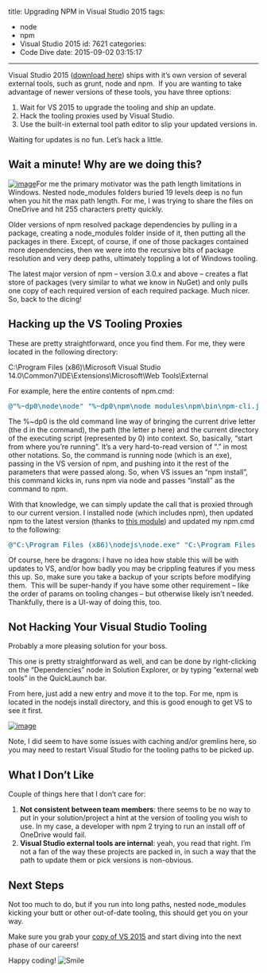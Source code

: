 title: Upgrading NPM in Visual Studio 2015
tags:
  - node
  - npm
  - Visual Studio 2015
id: 7621
categories:
  - Code Dive
date: 2015-09-02 03:15:17
---

Visual Studio 2015 (<u>[download here](https://www.visualstudio.com/?Wt.mc_id=DX_MVP4038205)</u>) ships with it’s own version of several external tools, such as grunt, node and npm.&nbsp; If you are wanting to take advantage of newer versions of these tools, you have three options:

1.  Wait for VS 2015 to upgrade the tooling and ship an update.
2.  Hack the tooling proxies used by Visual Studio.
3.  Use the built-in external tool path editor to slip your updated versions in.

Waiting for updates is no fun. Let’s hack a little.

## Wait a minute! Why are we doing this?

[![image](http://jameschambers.com/wp-content/uploads/2015/09/image_thumb.png "image")](http://jameschambers.com/wp-content/uploads/2015/09/image.png)For me the primary motivator was the path length limitations in Windows. Nested node_modules folders buried 19 levels deep is no fun when you hit the max path length. For me, I was trying to share the files on OneDrive and hit 255 characters pretty quickly.

Older versions of npm resolved package dependencies by pulling in a package, creating a node_modules folder inside of it, then putting all the packages in there. Except, of course, if one of those packages contained more dependencies, then we were into the recursive bits of package resolution and very deep paths, ultimately toppling a lot of Windows tooling.

The latest major version of npm – version 3.0.x and above – creates a flat store of packages (very similar to what we know in NuGet) and only pulls one copy of each required version of each required package. Much nicer. So, back to the dicing!

## Hacking up the VS Tooling Proxies

These are pretty straightforward, once you find them. For me, they were located in the following directory:

C:\Program Files (x86)\Microsoft Visual Studio 14.0\Common7\IDE\Extensions\Microsoft\Web Tools\External

For example, here the entire contents of npm.cmd:
<pre class="csharpcode"><span class="str">@"%~dp0\node\node"</span> <span class="str">"%~dp0\npm\node_modules\npm\bin\npm-cli.js"</span> %*</pre><style type="text/css">.csharpcode, .csharpcode pre
{
	font-size: small;
	color: black;
	font-family: consolas, "Courier New", courier, monospace;
	background-color: #ffffff;
	/*white-space: pre;*/
}
.csharpcode pre { margin: 0em; }
.csharpcode .rem { color: #008000; }
.csharpcode .kwrd { color: #0000ff; }
.csharpcode .str { color: #006080; }
.csharpcode .op { color: #0000c0; }
.csharpcode .preproc { color: #cc6633; }
.csharpcode .asp { background-color: #ffff00; }
.csharpcode .html { color: #800000; }
.csharpcode .attr { color: #ff0000; }
.csharpcode .alt 
{
	background-color: #f4f4f4;
	width: 100%;
	margin: 0em;
}
.csharpcode .lnum { color: #606060; }
</style>

The %~dp0 is the old command line way of bringing the current drive letter (the d in the command), the path (the letter p here) and the current directory of the executing script (represented by 0) into context. So, basically, “start from where you’re running”. It’s a very hard-to-read version of “.” in most other notations. So, the command is running node (which is an exe), passing in the VS version of npm, and pushing into it the rest of the parameters that were passed along. So, when VS issues an “npm install”, this command kicks in, runs npm via node and passes “install” as the command to npm. 

With that knowledge, we can simply update the call that is proxied through to our current version. I installed node (which includes npm), then updated npm to the latest version (thanks to [<u>this module</u>](https://www.npmjs.com/package/npm-windows-upgrade)) and updated my npm.cmd to the following:
<pre class="csharpcode"><span class="str">@"C:\Program Files (x86)\nodejs\node.exe"</span> <span class="str">"C:\Program Files (x86)\nodejs\node_modules\npm\bin\npm-cli.js"</span> %*</pre><style type="text/css">.csharpcode, .csharpcode pre
{
	font-size: small;
	color: black;
	font-family: consolas, "Courier New", courier, monospace;
	background-color: #ffffff;
	/*white-space: pre;*/
}
.csharpcode pre { margin: 0em; }
.csharpcode .rem { color: #008000; }
.csharpcode .kwrd { color: #0000ff; }
.csharpcode .str { color: #006080; }
.csharpcode .op { color: #0000c0; }
.csharpcode .preproc { color: #cc6633; }
.csharpcode .asp { background-color: #ffff00; }
.csharpcode .html { color: #800000; }
.csharpcode .attr { color: #ff0000; }
.csharpcode .alt 
{
	background-color: #f4f4f4;
	width: 100%;
	margin: 0em;
}
.csharpcode .lnum { color: #606060; }
</style>

Of course, here be dragons: I have no idea how stable this will be with updates to VS, and/or how badly you may be crippling features if you mess this up. So, make sure you take a backup of your scripts before modifying them.&nbsp; This will be super-handy if you have some other requirement – like the order of params on tooling changes – but otherwise likely isn’t needed. Thankfully, there is a UI-way of doing this, too.

## Not Hacking Your Visual Studio Tooling

Probably a more pleasing solution for your boss.

This one is pretty straightforward as well, and can be done by right-clicking on the “Dependencies” node in Solution Explorer, or by typing “external web tools” in the QuickLaunch bar. 

From here, just add a new entry and move it to the top. For me, npm is located in the nodejs install directory, and this is good enough to get VS to see it first.

[![image](http://jameschambers.com/wp-content/uploads/2015/09/image_thumb1.png "image")](http://jameschambers.com/wp-content/uploads/2015/09/image1.png)

Note, I did seem to have some issues with caching and/or gremlins here, so you may need to restart Visual Studio for the tooling paths to be picked up.

## What I Don’t Like

Couple of things here that I don’t care for:

1.  **Not consistent between team members**: there seems to be no way to put in your solution/project a hint at the version of tooling you wish to use. In my case, a developer with npm 2 trying to run an install off of OneDrive would fail.
2.  **Visual Studio external tools are internal**: yeah, you read that right. I’m not a fan of the way these projects are packed in, in such a way that the path to update them or pick versions is non-obvious.

## Next Steps

Not too much to do, but if you run into long paths, nested node_modules kicking your butt or other out-of-date tooling, this should get you on your way.

Make sure you grab your <u>[copy of VS 2015](https://www.visualstudio.com/?Wt.mc_id=DX_MVP4038205)</u> and start diving into the next phase of our careers!

Happy coding! ![Smile](http://jameschambers.com/wp-content/uploads/2015/09/wlEmoticon-smile.png)